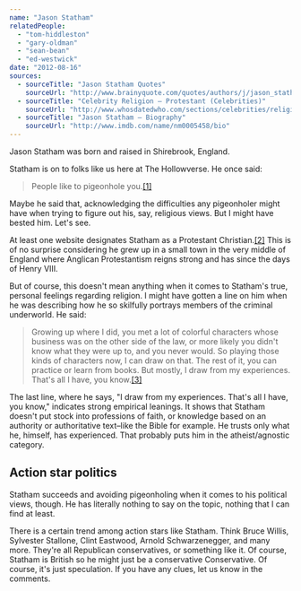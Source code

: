 ```yaml
---
name: "Jason Statham"
relatedPeople:
  - "tom-hiddleston"
  - "gary-oldman"
  - "sean-bean"
  - "ed-westwick"
date: "2012-08-16"
sources:
  - sourceTitle: "Jason Statham Quotes"
    sourceUrl: "http://www.brainyquote.com/quotes/authors/j/jason_statham_2.html"
  - sourceTitle: "Celebrity Religion – Protestant (Celebrities)"
    sourceUrl: "http://www.whosdatedwho.com/sections/celebrities/religion/protestant_3"
  - sourceTitle: "Jason Statham – Biography"
    sourceUrl: "http://www.imdb.com/name/nm0005458/bio"
---
```


Jason Statham was born and raised in Shirebrook, England.

Statham is on to folks like us here at The Hollowverse. He once said:

>People like to pigeonhole you.<a class="source-citation" href="#http://www.brainyquote.com/quotes/authors/j/jason_statham_2.html" title="Jason Statham Quotes">[1]</a>

Maybe he said that, acknowledging the difficulties any pigeonholer might have when trying to figure out his, say, religious views. But I might have bested him. Let's see.

At least one website designates Statham as a Protestant Christian.<a class="source-citation" href="#http://www.whosdatedwho.com/sections/celebrities/religion/protestant_3" title="Celebrity Religion – Protestant (Celebrities)">[2]</a> This is of no surprise considering he grew up in a small town in the very middle of England where Anglican Protestantism reigns strong and has since the days of Henry VIII.

But of course, this doesn't mean anything when it comes to Statham's true, personal feelings regarding religion. I might have gotten a line on him when he was describing how he so skilfully portrays members of the criminal underworld. He said:

>Growing up where I did, you met a lot of colorful characters whose business was on the other side of the law, or more likely you didn't know what they were up to, and you never would. So playing those kinds of characters now, I can draw on that. The rest of it, you can practice or learn from books. But mostly, I draw from my experiences. That's all I have, you know.<a class="source-citation" href="#http://www.imdb.com/name/nm0005458/bio" title="Jason Statham – Biography">[3]</a>

The last line, where he says, "I draw from my experiences. That's all I have, you know," indicates strong empirical leanings. It shows that Statham doesn't put stock into professions of faith, or knowledge based on an authority or authoritative text–like the Bible for example. He trusts only what he, himself, has experienced. That probably puts him in the atheist/agnostic category.


## Action star politics

Statham succeeds and avoiding pigeonholing when it comes to his political views, though. He has literally nothing to say on the topic, nothing that I can find at least.

There is a certain trend among action stars like Statham. Think Bruce Willis, Sylvester Stallone, Clint Eastwood, Arnold Schwarzenegger, and many more. They're all Republican conservatives, or something like it. Of course, Statham is British so he might just be a conservative Conservative. Of course, it's just speculation. If you have any clues, let us know in the comments.